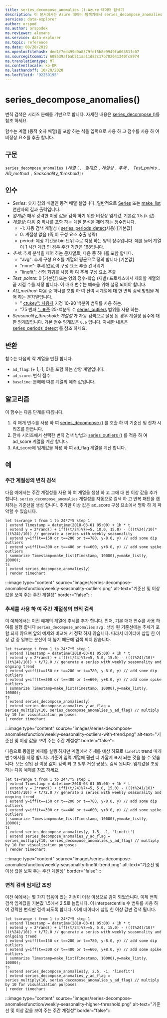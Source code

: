```yaml
---
title: series_decompose_anomalies ()-Azure 데이터 탐색기
description: 이 문서에서는 Azure 데이터 탐색기에서 series_decompose_anomalies ()에 대해 설명 합니다.
services: data-explorer
author: orspod
ms.author: orspodek
ms.reviewer: alexans
ms.service: data-explorer
ms.topic: reference
ms.date: 08/28/2019
ms.openlocfilehash: ded1f7ed499d0a8379fdf5b8e9949fa06351fc07
ms.sourcegitcommit: 608539af6ab511aa11d82c17b782641340fc8974
ms.translationtype: MT
ms.contentlocale: ko-KR
ms.lasthandoff: 10/20/2020
ms.locfileid: "92250195"
---
```

# <a name="series_decompose_anomalies"></a>series_decompose_anomalies()

변칙 검색은 시리즈 분해를 기반으로 합니다.
자세한 내용은 [series_decompose ()](series-decomposefunction.md)를 참조 하세요.

함수는 계열 (동적 숫자 배열)을 포함 하는 식을 입력으로 사용 하 고 점수를 사용 하 여 비정상 요소를 추출 합니다.

## <a name="syntax"></a>구문

`series_decompose_anomalies (`*계열* `[, ` *임계값* `,` *계절성* `,` *추세* `, ` *Test_points* `, ` *AD_method* `,` *Seasonality_threshold*`])`

## <a name="arguments"></a>인수

* *Series*: 숫자 값의 배열인 동적 배열 셀입니다. 일반적으로 [Series](make-seriesoperator.md) 또는 [make_list](makelist-aggfunction.md) 연산자의 결과 출력입니다.
* *임계값*: 매우 강력한 이상 값을 검색 하기 위한 비정상 임계값, 기본값 1.5 (k 값)
* *계절성*: 다음 중 하나를 포함 하는 계절 분석을 제어 하는 정수입니다.
    * -1: 자동 검색 계절성 ( [series_periods_detect](series-periods-detectfunction.md)사용) [기본값]
    * 0: 계절성 없음 (즉,이 구성 요소 추출 생략)
    * period: 예상 기간을 bin 단위 수로 지정 하는 양의 정수입니다. 예를 들어 계열이 1 시간 계급 인 경우 주간 기간은 168입니다.
* *추세*: 추세 분석을 제어 하는 문자열로, 다음 중 하나를 포함 합니다.
    * "avg": 추세 구성 요소를 계열의 평균으로 정의 합니다 [기본값]
    * "none": 추세 없음,이 구성 요소 추출 건너뛰기
    * "linefit": 선형 회귀를 사용 하 여 추세 구성 요소 추출
* *Test_points*: 0 [기본값] 또는 양의 정수-학습 (재발) 프로세스에서 제외할 계열의 끝 지점 수를 지정 합니다. 이 매개 변수는 예측을 위해 설정 되어야 합니다.
* *AD_method*: 다음 중 하나를 포함 하 여 잔여 시계열에 대 한 변칙 검색 방법을 제어 하는 문자열입니다.
    * " [ctukey": 사용자](https://en.wikipedia.org/wiki/Outlier#Tukey's_fences) 지정 10-90 백분위 범위를 사용 하는.
    * "75 번째 [": 표준](https://en.wikipedia.org/wiki/Outlier#Tukey's_fences) 25-백분위 수 [series_outliers](series-outliersfunction.md) 범위를 사용 하는.
* *Seasonality_threshold*: *계절성* 가 자동 검색으로 설정 된 경우 계절성 점수에 대 한 임계값입니다. 기본 점수 임계값은 `0.6` 입니다. 자세한 내용은 [series_periods_detect](series-periods-detectfunction.md) 를 참조 하세요.

## <a name="returns"></a>반환

 함수는 다음의 각 계열을 반환 합니다.

* `ad_flag`: (+ 1,-1, 0)을 포함 하는 삼항 계열입니다.
* `ad_score`: 변칙 점수
* `baseline`: 분해에 따른 계열의 예측 값입니다.

## <a name="the-algorithm"></a>알고리즘

이 함수는 다음 단계를 따릅니다.
1. 각 매개 변수를 사용 하 여 [series_decompose ()](series-decomposefunction.md) 를 호출 하 여 기준선 및 잔차 시리즈를 만듭니다.
1. 잔차 시리즈에서 선택한 변칙 검색 방법과 [series_outliers ()](series-outliersfunction.md) 를 적용 하 여 ad_score 계열을 계산 합니다.
1. Ad_score에 임계값을 적용 하 여 ad_flag 계열을 계산 합니다.
 
## <a name="examples"></a>예

### <a name="detect-anomalies-in-weekly-seasonality"></a>주간 계절성의 변칙 검색

다음 예에서는 주간 계절성를 사용 하 여 계열을 생성 하 고 그에 대 한 이상 값을 추가 합니다. `series_decompose_anomalies` 계절성를 자동으로 검색 하 고 반복 패턴을 캡처하는 기준선을 생성 합니다. 추가한 이상 값은 ad_score 구성 요소에서 명확 하 게 파악할 수 있습니다.

<!-- csl: https://help.kusto.windows.net:443/Samples -->
```kusto
let ts=range t from 1 to 24*7*5 step 1 
| extend Timestamp = datetime(2018-03-01 05:00) + 1h * t 
| extend y = 2*rand() + iff((t/24)%7>=5, 10.0, 15.0) - (((t%24)/10)*((t%24)/10)) // generate a series with weekly seasonality
| extend y=iff(t==150 or t==200 or t==780, y-8.0, y) // add some dip outliers
| extend y=iff(t==300 or t==400 or t==600, y+8.0, y) // add some spike outliers
| summarize Timestamp=make_list(Timestamp, 10000),y=make_list(y, 10000);
ts 
| extend series_decompose_anomalies(y)
| render timechart  
```

:::image type="content" source="images/series-decompose-anomaliesfunction/weekly-seasonality-outliers.png" alt-text="기준선 및 이상 값을 보여 주는 주간 계절성" border="false":::

### <a name="detect-anomalies-in-weekly-seasonality-with-trend"></a>추세를 사용 하 여 주간 계절성의 변칙 검색

이 예제에서는 이전 예제의 계열에 추세를 추가 합니다. 먼저, 기본 매개 변수를 사용 하 여를 실행 합니다 `series_decompose_anomalies` `avg` . 생성 된 기준선에는 추세가 포함 되지 않으며 앞의 예제와 비교해 서 정확 하지 않습니다. 따라서 데이터에 삽입 한 이상 값 중 일부는 분산이 더 높기 때문에 검색 되지 않습니다.

<!-- csl: https://help.kusto.windows.net:443/Samples -->
```kusto
let ts=range t from 1 to 24*7*5 step 1 
| extend Timestamp = datetime(2018-03-01 05:00) + 1h * t 
| extend y = 2*rand() + iff((t/24)%7>=5, 5.0, 15.0) - (((t%24)/10)*((t%24)/10)) + t/72.0 // generate a series with weekly seasonality and ongoing trend
| extend y=iff(t==150 or t==200 or t==780, y-8.0, y) // add some dip outliers
| extend y=iff(t==300 or t==400 or t==600, y+8.0, y) // add some spike outliers
| summarize Timestamp=make_list(Timestamp, 10000),y=make_list(y, 10000);
ts 
| extend series_decompose_anomalies(y)
| extend series_decompose_anomalies_y_ad_flag = 
series_multiply(10, series_decompose_anomalies_y_ad_flag) // multiply by 10 for visualization purposes
| render timechart
```

:::image type="content" source="images/series-decompose-anomaliesfunction/weekly-seasonality-outliers-with-trend.png" alt-text="기준선 및 이상 값을 보여 주는 주간 계절성" border="false":::

다음으로 동일한 예제를 실행 하지만 계열에서 추세를 예상 하므로 `linefit` trend 매개 변수에서를 지정 합니다. 기준이 입력 계열에 훨씬 더 가깝게 표시 되는 것을 볼 수 있습니다. 모든 삽입 된 이상 값이 검색 되 고 일부 거짓 긍정도 검색 됩니다. 임계값을 조정 하는 다음 예제를 참조 하세요.

<!-- csl: https://help.kusto.windows.net:443/Samples -->
```kusto
let ts=range t from 1 to 24*7*5 step 1 
| extend Timestamp = datetime(2018-03-01 05:00) + 1h * t 
| extend y = 2*rand() + iff((t/24)%7>=5, 5.0, 15.0) - (((t%24)/10)*((t%24)/10)) + t/72.0 // generate a series with weekly seasonality and ongoing trend
| extend y=iff(t==150 or t==200 or t==780, y-8.0, y) // add some dip outliers
| extend y=iff(t==300 or t==400 or t==600, y+8.0, y) // add some spike outliers
| summarize Timestamp=make_list(Timestamp, 10000),y=make_list(y, 10000);
ts 
| extend series_decompose_anomalies(y, 1.5, -1, 'linefit')
| extend series_decompose_anomalies_y_ad_flag = 
series_multiply(10, series_decompose_anomalies_y_ad_flag) // multiply by 10 for visualization purposes
| render timechart  
```

:::image type="content" source="images/series-decompose-anomaliesfunction/weekly-seasonality-linefit-trend.png" alt-text="기준선 및 이상 값을 보여 주는 주간 계절성" border="false":::

### <a name="tweak-the-anomaly-detection-threshold"></a>변칙 검색 임계값 조정

이전 예에서는 몇 가지 잡음이 있는 지점이 이상 이상으로 감지 되었습니다. 이제 변칙 검색 임계값을 기본값 1.5에서 2.5로 늘립니다. 이 interpercentile 수 범위를 사용 하 여 강력한 변칙만 검색 되도록 합니다. 이제 데이터에 삽입 한 이상 값만 검색 됩니다.

<!-- csl: https://help.kusto.windows.net:443/Samples -->
```kusto
let ts=range t from 1 to 24*7*5 step 1 
| extend Timestamp = datetime(2018-03-01 05:00) + 1h * t 
| extend y = 2*rand() + iff((t/24)%7>=5, 5.0, 15.0) - (((t%24)/10)*((t%24)/10)) + t/72.0 // generate a series with weekly seasonality and onlgoing trend
| extend y=iff(t==150 or t==200 or t==780, y-8.0, y) // add some dip outliers
| extend y=iff(t==300 or t==400 or t==600, y+8.0, y) // add some spike outliers
| summarize Timestamp=make_list(Timestamp, 10000),y=make_list(y, 10000);
ts 
| extend series_decompose_anomalies(y, 2.5, -1, 'linefit')
| extend series_decompose_anomalies_y_ad_flag = 
series_multiply(10, series_decompose_anomalies_y_ad_flag) // multiply by 10 for visualization purposes
| render timechart  
```

:::image type="content" source="images/series-decompose-anomaliesfunction/weekly-seasonality-higher-threshold.png" alt-text="기준선 및 이상 값을 보여 주는 주간 계절성" border="false":::
